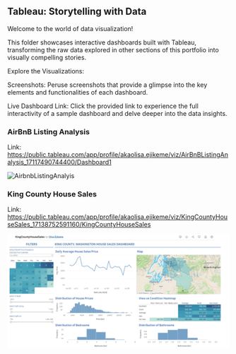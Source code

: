 ## Tableau: Storytelling with Data

Welcome to the world of data visualization! 

This folder showcases interactive dashboards built with Tableau, transforming the raw data explored in other sections of this portfolio into visually compelling stories.

Explore the Visualizations:

Screenshots: Peruse screenshots that provide a glimpse into the key elements and functionalities of each dashboard.

Live Dashboard Link: Click the provided link to experience the full interactivity of a sample dashboard and delve deeper into the data insights.


### AirBnB Listing Analysis

Link: https://public.tableau.com/app/profile/akaolisa.ejikeme/viz/AirBnBListingAnalysis_17117490744400/Dashboard1

![AirbnbListingAnalyis](https://github.com/olisaejikeme/Data-Analyst-Portfolio/assets/79505080/b6df1731-4487-4a3b-a30e-1e22ec8a2987)


### King County House Sales

Link: https://public.tableau.com/app/profile/akaolisa.ejikeme/viz/KingCountyHouseSales_17138752591160/KingCountyHouseSales

![](https://github.com/olisaejikeme/Data-Analyst-Portfolio/blob/main/TABLEAU/images/KingCountyHouseSales.png)
